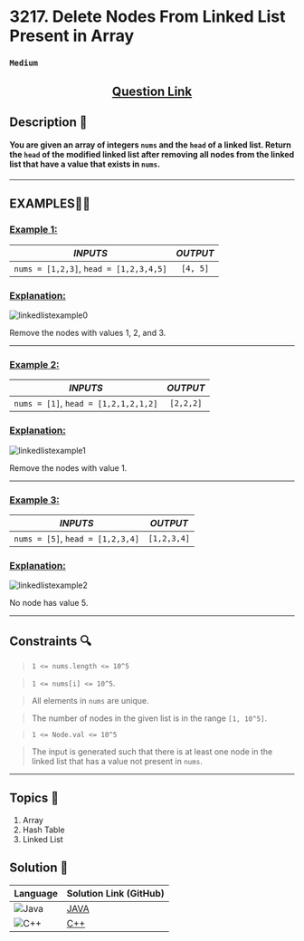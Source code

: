 # 3217. Delete Nodes From Linked List Present in Array

### `Medium`


<h2 align="center">
<a href="https://leetcode.com/problems/delete-nodes-from-linked-list-present-in-array/description/?envType=daily-question&envId=2024-09-06"><strong>Question Link</strong></a>
</h2>


## Description 📑

#### You are given an array of integers `nums` and the `head` of a linked list. Return the `head` of the modified linked list after removing all nodes from the linked list that have a value that exists in `nums`.

---

## **EXAMPLES**💫✨ </br>

<h3>

<ins>**Example 1**:</ins> </br>


| _INPUTS_ | _OUTPUT_ |
| :-----------: | :-----------: |
| `nums = [1,2,3]`, `head = [1,2,3,4,5]` | `[4, 5]` |

</h3>

<h3>
<ins>Explanation:</ins>
</h3>

![linkedlistexample0](https://github.com/user-attachments/assets/62285afa-0f73-4b5b-90ae-8f53c857061e)

Remove the nodes with values 1, 2, and 3.

____
<h3>

<ins>**Example 2**:</ins> </br>

| _INPUTS_ | _OUTPUT_ |
| :-----------: | :-----------: |
| `nums = [1]`, `head = [1,2,1,2,1,2]` | `[2,2,2]` |

</h3>

<h3>
<ins>Explanation:</ins>
</h3>

![linkedlistexample1](https://github.com/user-attachments/assets/31e55c4f-be0c-4498-8947-750461b4126b)

Remove the nodes with value 1.

___

<h3>

<ins>**Example 3**:</ins> </br>

| _INPUTS_ | _OUTPUT_ |
| :-----------: | :-----------: |
| `nums = [5]`, `head = [1,2,3,4]` | `[1,2,3,4]` |

</h3>

<h3>
<ins>Explanation:</ins>
</h3>

![linkedlistexample2](https://github.com/user-attachments/assets/9d268409-6401-42ed-85cf-444295be7e7c)

No node has value 5.

___

## Constraints 🔍

> `1 <= nums.length <= 10^5`</br>

> `1 <= nums[i] <= 10^5`. <br>

> All elements in `nums` are unique. <br>

> The number of nodes in the given list is in the range `[1, 10^5]`. <br>

> `1 <= Node.val <= 10^5` <br>

> The input is generated such that there is at least one node in the linked list that has a value not present in `nums`. 
___

## Topics 📝

1. Array
2. Hash Table
3. Linked List

## Solution 📃

|  Language   |  Solution Link (GitHub) |
| ------------- | ------------- |
|  ![Java](https://img.shields.io/badge/java-%23ED8B00.svg?style=flat&logo=openjdk&logoColor=white)  | [JAVA](https://github.com/Purnima47/Leetcode-Solutions/blob/main/%F0%9F%9F%A1%20Medium/3217%20-%20Delete%20Nodes%20From%20Linked%20List%20Present%20in%20Array/_3217DeleteNodesFromLinkedListPresentinArray.java) |
|  ![C++](https://img.shields.io/badge/c++-%2300599C.svg?style=plastic&logo=c%2B%2B&logoColor=white)  | [C++](https://github.com/Purnima47/Leetcode-Solutions/blob/main/%F0%9F%9F%A1%20Medium/3217%20-%20Delete%20Nodes%20From%20Linked%20List%20Present%20in%20Array/_3217DeleteNodesFromLinkedListPresentinArray.cpp)  |
